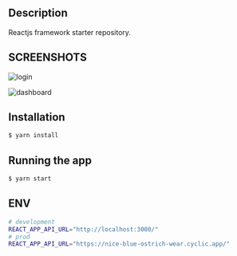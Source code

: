 ## Description

Reactjs framework starter repository.

## SCREENSHOTS
![login](https://github.com/Zhi0105/learnmatscms/assets/88585596/410b7b77-42eb-4c17-bde7-8d8ca3d65cff)

![dashboard](https://github.com/Zhi0105/learnmatscms/assets/88585596/e735c52b-e5a8-4e34-bf24-0751cc1897e8)

## Installation

```bash
$ yarn install
```

## Running the app

```bash
$ yarn start
```

## ENV

```bash
# development
REACT_APP_API_URL="http://localhost:3000/"
# prod
REACT_APP_API_URL="https://nice-blue-ostrich-wear.cyclic.app/"

```
